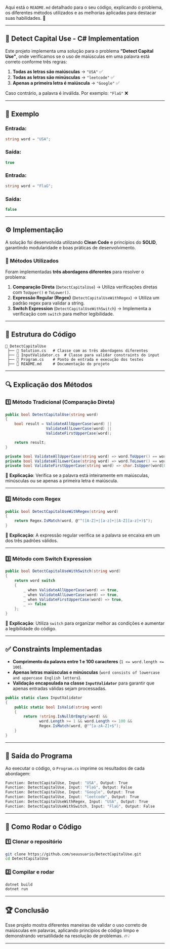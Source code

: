 ﻿Aqui está o `README.md` detalhado para o seu código, explicando o problema, os diferentes métodos utilizados e as melhorias aplicadas para destacar suas habilidades. 🚀

---

## 📌 Detect Capital Use - C# Implementation

Este projeto implementa uma solução para o problema **"Detect Capital Use"**, onde verificamos se o uso de maiúsculas em uma palavra está correto conforme três regras:

1. **Todas as letras são maiúsculas** → `"USA"` ✅
2. **Todas as letras são minúsculas** → `"leetcode"` ✅
3. **Apenas a primeira letra é maiúscula** → `"Google"` ✅

Caso contrário, a palavra é inválida. Por exemplo: `"FlaG"` ❌

---

## 📝 Exemplo

### Entrada:
```csharp
string word = "USA";
```
### Saída:
```csharp
true
```

### Entrada:
```csharp
string word = "FlaG";
```
### Saída:
```csharp
false
```

---

## ⚙️ Implementação

A solução foi desenvolvida utilizando **Clean Code** e princípios do **SOLID**, garantindo modularidade e boas práticas de desenvolvimento. 

### 📌 Métodos Utilizados

Foram implementadas **três abordagens diferentes** para resolver o problema:

1. **Comparação Direta** (`DetectCapitalUse`) → Utiliza verificações diretas com `ToUpper()` e `ToLower()`.
2. **Expressão Regular (Regex)** (`DetectCapitalUseWithRegex`) → Utiliza um padrão regex para validar a string.
3. **Switch Expression** (`DetectCapitalUseWithSwitch`) → Implementa a verificação com `switch` para melhor legibilidade.

---

## 📂 Estrutura do Código

```
📂 DetectCapitalUse
 ├── 📄 Solution.cs   # Classe com as três abordagens diferentes
 ├── 📄 InputValidator.cs  # Classe para validar constraints do input
 ├── 📄 Program.cs    # Ponto de entrada e execução dos testes
 ├── 📄 README.md     # Documentação do projeto
```

---

## 🔍 Explicação dos Métodos

### 1️⃣ **Método Tradicional (Comparação Direta)**
```csharp
public bool DetectCapitalUse(string word)
{
    bool result = ValidateAllUpperCase(word) ||
                  ValidateAllLowerCase(word) ||
                  ValidateFirstUpperCase(word);

    return result;
}

private bool ValidateAllUpperCase(string word) => word.ToUpper() == word;
private bool ValidateAllLowerCase(string word) => word.ToLower() == word;
private bool ValidateFirstUpperCase(string word) => char.IsUpper(word[0]) && word.Substring(1).ToLower() == word.Substring(1);
```
📌 **Explicação**: Verifica se a palavra está inteiramente em maiúsculas, minúsculas ou se apenas a primeira letra é maiúscula.

---

### 2️⃣ **Método com Regex**
```csharp
public bool DetectCapitalUseWithRegex(string word)
{
    return Regex.IsMatch(word, @"^([A-Z]+|[a-z]+|[A-Z][a-z]+)$");
}
```
📌 **Explicação**: A expressão regular verifica se a palavra se encaixa em um dos três padrões válidos.

---

### 3️⃣ **Método com Switch Expression**
```csharp
public bool DetectCapitalUseWithSwitch(string word)
{
    return word switch
    {
        _ when ValidateAllUpperCase(word) => true,
        _ when ValidateAllLowerCase(word) => true,
        _ when ValidateFirstUpperCase(word) => true,
        _ => false
    };
}
```
📌 **Explicação**: Utiliza `switch` para organizar melhor as condições e aumentar a legibilidade do código.

---

## ✅ Constraints Implementadas

- **Comprimento da palavra entre 1 e 100 caracteres** (`1 <= word.length <= 100`).
- **Apenas letras maiúsculas e minúsculas** (`word consists of lowercase and uppercase English letters`).
- **Validação encapsulada na classe `InputValidator`** para garantir que apenas entradas válidas sejam processadas.

```csharp
public static class InputValidator
{
    public static bool IsValid(string word)
    {
        return !string.IsNullOrEmpty(word) &&
               word.Length >= 1 && word.Length <= 100 &&
               Regex.IsMatch(word, @"^[a-zA-Z]+$");
    }
}
```

---

## 📌 Saída do Programa

Ao executar o código, o `Program.cs` imprime os resultados de cada abordagem:

```csharp
Function: DetectCapitalUse, Input: "USA", Output: True
Function: DetectCapitalUse, Input: "FlaG", Output: False
Function: DetectCapitalUse, Input: "Google", Output: True
Function: DetectCapitalUse, Input: "leetcode", Output: True
Function: DetectCapitalUseWithRegex, Input: "USA", Output: True
Function: DetectCapitalUseWithSwitch, Input: "FlaG", Output: False
```

---

## 🚀 Como Rodar o Código

### 1️⃣ Clonar o repositório
```sh
git clone https://github.com/seuusuario/DetectCapitalUse.git
cd DetectCapitalUse
```

### 2️⃣ Compilar e rodar
```sh
dotnet build
dotnet run
```

---

## 🏆 Conclusão

Esse projeto mostra diferentes maneiras de validar o uso correto de maiúsculas em palavras, aplicando princípios de código limpo e demonstrando versatilidade na resolução de problemas. 🔥💡

---